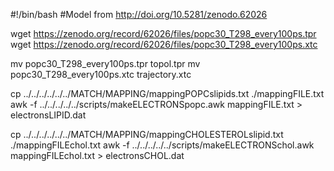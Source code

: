 #!/bin/bash
#Model from http://doi.org/10.5281/zenodo.62026

wget https://zenodo.org/record/62026/files/popc30_T298_every100ps.tpr
wget https://zenodo.org/record/62026/files/popc30_T298_every100ps.xtc

mv popc30_T298_every100ps.tpr topol.tpr
mv popc30_T298_every100ps.xtc trajectory.xtc

cp ../../../../../../MATCH/MAPPING/mappingPOPCslipids.txt ./mappingFILE.txt
awk -f ../../../../../scripts/makeELECTRONSpopc.awk mappingFILE.txt > electronsLIPID.dat

cp ../../../../../../MATCH/MAPPING/mappingCHOLESTEROLslipid.txt ./mappingFILEchol.txt
awk -f ../../../../../scripts/makeELECTRONSchol.awk mappingFILEchol.txt > electronsCHOL.dat  

